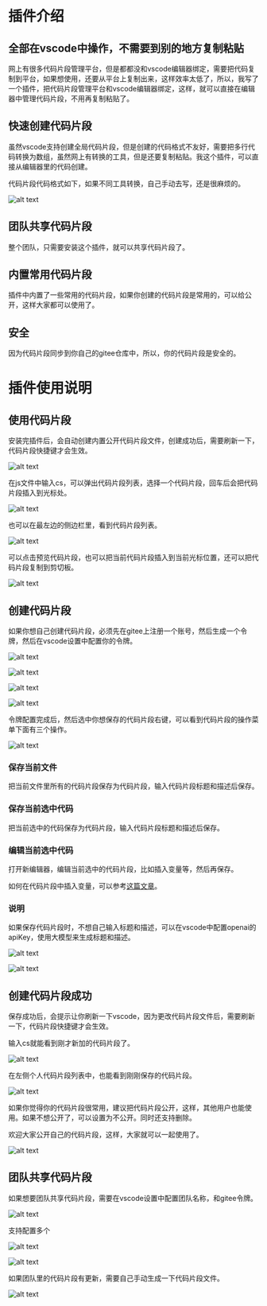 # 插件介绍

## 全部在vscode中操作，不需要到别的地方复制粘贴

网上有很多代码片段管理平台，但是都都没和vscode编辑器绑定，需要把代码复制到平台，如果想使用，还要从平台上复制出来，这样效率太低了，所以，我写了一个插件，把代码片段管理平台和vscode编辑器绑定，这样，就可以直接在编辑器中管理代码片段，不用再复制粘贴了。

## 快速创建代码片段

虽然vscode支持创建全局代码片段，但是创建的代码格式不友好，需要把多行代码转换为数组，虽然网上有转换的工具，但是还要复制粘贴。我这个插件，可以直接从编辑器里的代码创建。

代码片段代码格式如下，如果不同工具转换，自己手动去写，还是很麻烦的。

![alt text](
https://raw.githubusercontent.com/dbfu/code-snippet/main/images/image-19.png)

## 团队共享代码片段

整个团队，只需要安装这个插件，就可以共享代码片段了。

## 内置常用代码片段

插件中内置了一些常用的代码片段，如果你创建的代码片段是常用的，可以给公开，这样大家都可以使用了。

## 安全

因为代码片段同步到你自己的gitee仓库中，所以，你的代码片段是安全的。

# 插件使用说明

## 使用代码片段

安装完插件后，会自动创建内置公开代码片段文件，创建成功后，需要刷新一下，代码片段快捷键才会生效。

![alt text](
https://raw.githubusercontent.com/dbfu/code-snippet/main/images/image.png)

在js文件中输入cs，可以弹出代码片段列表，选择一个代码片段，回车后会把代码片段插入到光标处。

![alt text](https://raw.githubusercontent.com/dbfu/code-snippet/main/images/image-1.png)

也可以在最左边的侧边栏里，看到代码片段列表。

![alt text](https://raw.githubusercontent.com/dbfu/code-snippet/main/images/image-3.png)

可以点击预览代码片段，也可以把当前代码片段插入到当前光标位置，还可以把代码片段复制到剪切板。

![alt text](https://raw.githubusercontent.com/dbfu/code-snippet/main/images/image-4.png)

## 创建代码片段

如果你想自己创建代码片段，必须先在gitee上注册一个账号，然后生成一个令牌，然后在vscode设置中配置你的令牌。

![alt text](https://raw.githubusercontent.com/dbfu/code-snippet/main/images/image-5.png)

![alt text](https://raw.githubusercontent.com/dbfu/code-snippet/main/images/image-6.png)

![alt text](https://raw.githubusercontent.com/dbfu/code-snippet/main/images/image-7.png)

![alt text](https://raw.githubusercontent.com/dbfu/code-snippet/main/images/image-8.png)

令牌配置完成后，然后选中你想保存的代码片段右键，可以看到代码片段的操作菜单下面有三个操作。

![alt text](https://raw.githubusercontent.com/dbfu/code-snippet/main/images/image-9.png)

### 保存当前文件

把当前文件里所有的代码片段保存为代码片段，输入代码片段标题和描述后保存。

### 保存当前选中代码

把当前选中的代码保存为代码片段，输入代码片段标题和描述后保存。

### 编辑当前选中代码

打开新编辑器，编辑当前选中的代码片段，比如插入变量等，然后再保存。

如何在代码片段中插入变量，可以参考[这篇文章](https://juejin.cn/post/6844903795663568910)。

### 说明

如果保存代码片段时，不想自己输入标题和描述，可以在vscode中配置openai的apiKey，使用大模型来生成标题和描述。

![alt text](https://raw.githubusercontent.com/dbfu/code-snippet/main/images/image-18.png)

![alt text](https://raw.githubusercontent.com/dbfu/code-snippet/main/images/image-17.png)

## 创建代码片段成功

保存成功后，会提示让你刷新一下vscode，因为更改代码片段文件后，需要刷新一下，代码片段快捷键才会生效。

输入cs就能看到刚才新加的代码片段了。

![alt text](https://raw.githubusercontent.com/dbfu/code-snippet/main/images/image-10.png)

在左侧个人代码片段列表中，也能看到刚刚保存的代码片段。

![alt text](https://raw.githubusercontent.com/dbfu/code-snippet/main/images/image-11.png)

如果你觉得你的代码片段很常用，建议把代码片段公开，这样，其他用户也能使用。如果不想公开了，可以设置为不公开。同时还支持删除。

欢迎大家公开自己的代码片段，这样，大家就可以一起使用了。

![alt text](https://raw.githubusercontent.com/dbfu/code-snippet/main/images/image-12.png)

## 团队共享代码片段

如果想要团队共享代码片段，需要在vscode设置中配置团队名称，和gitee令牌。

![alt text](https://raw.githubusercontent.com/dbfu/code-snippet/main/images/image-13.png)

支持配置多个

![alt text](https://raw.githubusercontent.com/dbfu/code-snippet/main/images/image-14.png)

![alt text](https://raw.githubusercontent.com/dbfu/code-snippet/main/images/image-15.png)

如果团队里的代码片段有更新，需要自己手动生成一下代码片段文件。

![alt text](https://raw.githubusercontent.com/dbfu/code-snippet/main/images/image-16.png)
